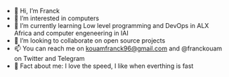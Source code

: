 - 👋 Hi, I’m Franck
- 👀 I’m interested in computers
- 🌱 I’m currently learning Low level programming and DevOps in ALX Africa and computer engeneering in IAI
- 💞️ I’m looking to collaborate on open source projects
- 📫 You can reach me on kouamfranck96@gmail.com and @franckouam on Twitter and Telegram
- 💫 Fact about me: I love the speed, I like when everthing is fast

<!---
kofra-jg/kofra-jg is a ✨ special ✨ repository because its `README.md` (this file) appears on your GitHub profile.
You can click the Preview link to take a look at your changes.
--->
